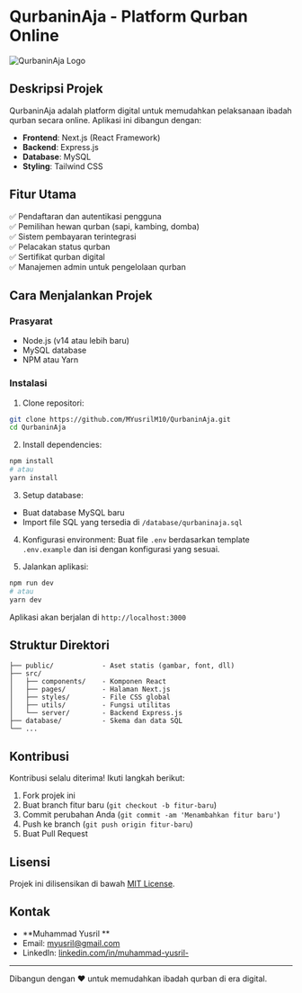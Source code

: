 # QurbaninAja - Platform Qurban Online

![QurbaninAja Logo](https://github.com/MYusrilM10/QurbaninAja/blob/main/public/images/logo.png)

## Deskripsi Projek

QurbaninAja adalah platform digital untuk memudahkan pelaksanaan ibadah qurban secara online. Aplikasi ini dibangun dengan:

- **Frontend**: Next.js (React Framework)
- **Backend**: Express.js
- **Database**: MySQL
- **Styling**: Tailwind CSS

## Fitur Utama

✅ Pendaftaran dan autentikasi pengguna  
✅ Pemilihan hewan qurban (sapi, kambing, domba)  
✅ Sistem pembayaran terintegrasi  
✅ Pelacakan status qurban  
✅ Sertifikat qurban digital  
✅ Manajemen admin untuk pengelolaan qurban

## Cara Menjalankan Projek

### Prasyarat

- Node.js (v14 atau lebih baru)
- MySQL database
- NPM atau Yarn

### Instalasi

1. Clone repositori:

```bash
git clone https://github.com/MYusrilM10/QurbaninAja.git
cd QurbaninAja
```

2. Install dependencies:

```bash
npm install
# atau
yarn install
```

3. Setup database:

- Buat database MySQL baru
- Import file SQL yang tersedia di `/database/qurbaninaja.sql`

4. Konfigurasi environment:
   Buat file `.env` berdasarkan template `.env.example` dan isi dengan konfigurasi yang sesuai.

5. Jalankan aplikasi:

```bash
npm run dev
# atau
yarn dev
```

Aplikasi akan berjalan di `http://localhost:3000`

## Struktur Direktori

```
├── public/            - Aset statis (gambar, font, dll)
├── src/
│   ├── components/    - Komponen React
│   ├── pages/         - Halaman Next.js
│   ├── styles/        - File CSS global
│   ├── utils/         - Fungsi utilitas
│   └── server/        - Backend Express.js
├── database/          - Skema dan data SQL
└── ...
```

## Kontribusi

Kontribusi selalu diterima! Ikuti langkah berikut:

1. Fork projek ini
2. Buat branch fitur baru (`git checkout -b fitur-baru`)
3. Commit perubahan Anda (`git commit -am 'Menambahkan fitur baru'`)
4. Push ke branch (`git push origin fitur-baru`)
5. Buat Pull Request

## Lisensi

Projek ini dilisensikan di bawah [MIT License](LICENSE).

## Kontak

- **Muhammad Yusril **
- Email: myusril@gmail.com
- LinkedIn: [linkedin.com/in/muhammad-yusril-](https://www.linkedin.com/in/muhammad-yusril-)

---

Dibangun dengan ❤️ untuk memudahkan ibadah qurban di era digital.
